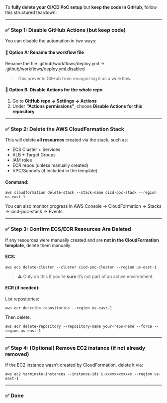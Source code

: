 To **fully delete your CI/CD PoC setup** but **keep the code in GitHub**, follow this structured teardown:

---

### **✅ Step 1: Disable GitHub Actions (but keep code)**

You can disable the automation in two ways:

#### **🔹 Option A: Rename the workflow file**

Rename the file .github/workflows/deploy.yml → .github/workflows/deploy.yml.disabled

> This prevents GitHub from recognizing it as a workflow.

#### **🔹 Option B: Disable Actions for the whole repo**

1. Go to **GitHub repo → Settings → Actions** 
2. Under **“Actions permissions”**, choose **Disable Actions for this repository**

---

### **✅ Step 2: Delete the AWS CloudFormation Stack**

This will delete **all resources** created via the stack, such as:

- ECS Cluster + Services  
- ALB + Target Groups   
- IAM roles  
- ECR repos (unless manually created) 
- VPC/Subnets (if included in the template)  

#### **Command:**

```
aws cloudformation delete-stack --stack-name cicd-poc-stack --region us-east-1
```

You can also monitor progress in AWS Console → CloudFormation → Stacks → cicd-poc-stack → Events.

---

### **✅ Step 3: Confirm ECS/ECR Resources Are Deleted**

If any resources were manually created and are **not in the CloudFormation template**, delete them manually:

#### **ECS:**

```
aws ecs delete-cluster --cluster cicd-poc-cluster --region us-east-1
```

> ⚠️ Only do this if you’re **sure** it’s not part of an active environment.

#### **ECR (if needed):**

List repositories:
```
aws ecr describe-repositories --region us-east-1
```

Then delete:
```
aws ecr delete-repository --repository-name your-repo-name --force --region us-east-1
```

---

### **✅ Step 4: (Optional) Remove EC2 instance (if not already removed)**

If the EC2 instance wasn’t created by CloudFormation, delete it via:
```
aws ec2 terminate-instances --instance-ids i-xxxxxxxxxxxx --region us-east-1
```

---
### **✅ Done**

